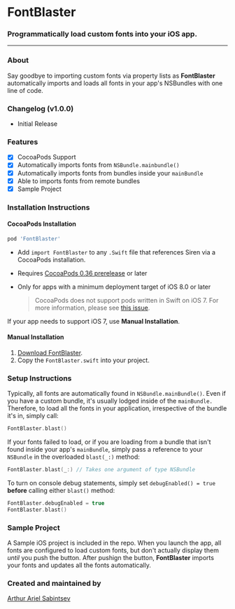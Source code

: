 # FontBlaster

### Programmatically load custom fonts into your iOS app.

---
### About

Say goodbye to importing custom fonts via property lists as **FontBlaster** automatically imports and loads all fonts in your app's NSBundles with one line of code. 

### Changelog (v1.0.0)
- Initial Release

### Features
- [x] CocoaPods Support
- [x] Automatically imports fonts from `NSBundle.mainbundle()`
- [x] Automatically imports fonts from bundles inside your `mainBundle`
- [x] Able to imports fonts from remote bundles
- [x] Sample Project

### Installation Instructions

#### CocoaPods Installation
```ruby
pod 'FontBlaster'
```

- Add `import FontBlaster` to any `.Swift` file that references Siren via a CocoaPods installation.
- Requires [CocoaPods 0.36 prerelease](http://blog.cocoapods.org/Pod-Authors-Guide-to-CocoaPods-Frameworks/) or later
- Only for apps with a minimum deployment target of iOS 8.0 or later

    > CocoaPods does not support pods written in Swift on iOS 7. For more information, please see [this issue](https://github.com/CocoaPods/swift/issues/22).
  
If your app needs to support iOS 7, use **Manual Installation**.

#### Manual Installation

1. [Download FontBlaster](//github.com/ArtSabintsev/FontBlaster/archive/master.zip).
2. Copy the `FontBlaster.swift` into your project.

### Setup Instructions	

Typically, all fonts are automatically found in `NSBundle.mainBundle()`. Even if you have a custom bundle, it's usually lodged inside of the `mainBundle.` Therefore, to load all the fonts in your application, irrespective of the bundle it's in, simply call:

```Swift
FontBlaster.blast()
```

If your fonts failed to load, or if you are loading from a bundle that isn't found inside your app's `mainBundle`, simply pass a reference to your `NSBundle` in the overloaded `blast(_:)` method:

```Swift
FontBlaster.blast(_:) // Takes one argument of type NSBundle
```

To turn on console debug statements, simply set `debugEnabled() = true` **before** calling either `blast()` method:

```Swift
FontBlaster.debugEnabled = true
FontBlaster.blast()
```

### Sample Project
A Sample iOS project is included in the repo. When you launch the app, all fonts are configured to load custom fonts, but don't actually display them *until* you push the button. After pushign the button, **FontBlaster** imports your fonts and updates all the fonts automatically.

### Created and maintained by
[Arthur Ariel Sabintsev](http://www.sabintsev.com/)
